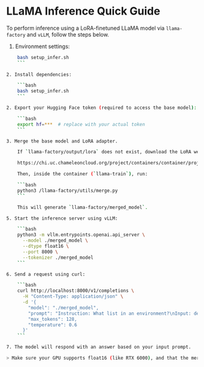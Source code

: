 # LLaMA Inference Quick Guide

To perform inference using a LoRA-finetuned LLaMA model via `llama-factory` and `vLLM`, follow the steps below.

1. Environment settings:
```bash
    bash setup_infer.sh
    ```
  
2. Install dependencies:

    ```bash
    bash setup_infer.sh
    ```

2. Export your Hugging Face token (required to access the base model):

    ```bash
    export hf=***  # replace with your actual token
    ```

3. Merge the base model and LoRA adapter.

    If `llama-factory/output/lora` does not exist, download the LoRA weights from Chameleon UC:

    https://chi.uc.chameleoncloud.org/project/containers/container/project6_model/lora

    Then, inside the container (`llama-train`), run:

    ```bash
    python3 /llama-factory/utils/merge.py
    ```

    This will generate `llama-factory/merged_model`.

5. Start the inference server using vLLM:

    ```bash
    python3 -m vllm.entrypoints.openai.api_server \
      --model ./merged_model \
      --dtype float16 \
      --port 8000 \
      --tokenizer ./merged_model
    ```

6. Send a request using curl:

    ```bash
    curl http://localhost:8000/v1/completions \
      -H "Content-Type: application/json" \
      -d '{
        "model": "./merged_model",
        "prompt": "Instruction: What list in an environment?\nInput: def list_states saltenv '\''base'\'' return __context__['\''fileclient''] list_states saltenv\nOutput:",
        "max_tokens": 128,
        "temperature": 0.6
      }'
    ```

7. The model will respond with an answer based on your input prompt.

> Make sure your GPU supports float16 (like RTX 6000), and that the merged model directory is correct.
